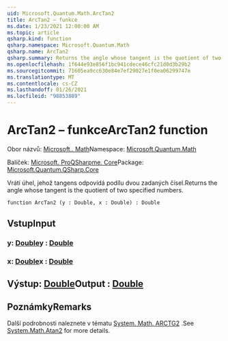 ```yaml
---
uid: Microsoft.Quantum.Math.ArcTan2
title: ArcTan2 – funkce
ms.date: 1/23/2021 12:00:00 AM
ms.topic: article
qsharp.kind: function
qsharp.namespace: Microsoft.Quantum.Math
qsharp.name: ArcTan2
qsharp.summary: Returns the angle whose tangent is the quotient of two specified numbers.
ms.openlocfilehash: 1f644e93e856f1bc941cdece46cfc21d0d3b29b2
ms.sourcegitcommit: 71605ea9cc630e84e7ef29027e1f0ea06299747e
ms.translationtype: MT
ms.contentlocale: cs-CZ
ms.lasthandoff: 01/26/2021
ms.locfileid: "98853889"
---
```

# <a name="arctan2-function"></a><span data-ttu-id="29e14-102">ArcTan2 – funkce</span><span class="sxs-lookup"><span data-stu-id="29e14-102">ArcTan2 function</span></span>

<span data-ttu-id="29e14-103">Obor názvů: [Microsoft.. Math](xref:Microsoft.Quantum.Math)</span><span class="sxs-lookup"><span data-stu-id="29e14-103">Namespace: [Microsoft.Quantum.Math](xref:Microsoft.Quantum.Math)</span></span>

<span data-ttu-id="29e14-104">Balíček: [Microsoft. ProQSharpme. Core](https://nuget.org/packages/Microsoft.Quantum.QSharp.Core)</span><span class="sxs-lookup"><span data-stu-id="29e14-104">Package: [Microsoft.Quantum.QSharp.Core](https://nuget.org/packages/Microsoft.Quantum.QSharp.Core)</span></span>


<span data-ttu-id="29e14-105">Vrátí úhel, jehož tangens odpovídá podílu dvou zadaných čísel.</span><span class="sxs-lookup"><span data-stu-id="29e14-105">Returns the angle whose tangent is the quotient of two specified numbers.</span></span>

```qsharp
function ArcTan2 (y : Double, x : Double) : Double
```


## <a name="input"></a><span data-ttu-id="29e14-106">Vstup</span><span class="sxs-lookup"><span data-stu-id="29e14-106">Input</span></span>

### <a name="y--double"></a><span data-ttu-id="29e14-107">y: [Double](xref:microsoft.quantum.lang-ref.double)</span><span class="sxs-lookup"><span data-stu-id="29e14-107">y : [Double](xref:microsoft.quantum.lang-ref.double)</span></span>




### <a name="x--double"></a><span data-ttu-id="29e14-108">x: [Double](xref:microsoft.quantum.lang-ref.double)</span><span class="sxs-lookup"><span data-stu-id="29e14-108">x : [Double](xref:microsoft.quantum.lang-ref.double)</span></span>





## <a name="output--double"></a><span data-ttu-id="29e14-109">Výstup: [Double](xref:microsoft.quantum.lang-ref.double)</span><span class="sxs-lookup"><span data-stu-id="29e14-109">Output : [Double](xref:microsoft.quantum.lang-ref.double)</span></span>



## <a name="remarks"></a><span data-ttu-id="29e14-110">Poznámky</span><span class="sxs-lookup"><span data-stu-id="29e14-110">Remarks</span></span>

<span data-ttu-id="29e14-111">Další podrobnosti naleznete v tématu [System. Math. ARCTG2](https://docs.microsoft.com/dotnet/api/system.math.atan2) .</span><span class="sxs-lookup"><span data-stu-id="29e14-111">See [System.Math.Atan2](https://docs.microsoft.com/dotnet/api/system.math.atan2) for more details.</span></span>